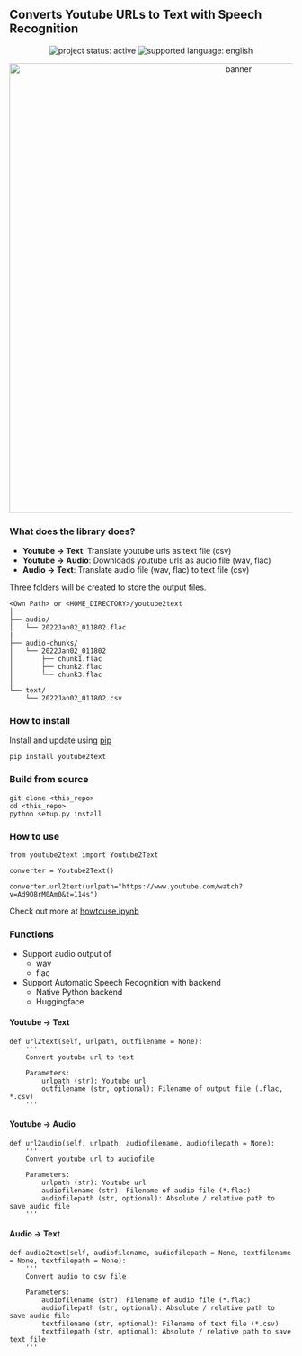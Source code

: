 
## Converts Youtube URLs to Text with Speech Recognition 

<p>
  <p align="center">
<img alt="project status: active" src="https://img.shields.io/badge/Project%20Status-%F0%9F%94%A5Active-brightgreen"> <img alt="supported language: english" src="https://img.shields.io/badge/Supported%20Language-English-blueviolet">

</p>



<div align="center">
  <img alt="banner" src="https://user-images.githubusercontent.com/33477318/147850310-902fa3c3-910c-48de-815a-9e8f54487d73.jpg" width="800"><br>
</div>

### What does the library does?

- **Youtube -> Text**: Translate youtube urls as text file (csv)
- **Youtube -> Audio**: Downloads youtube urls as audio file (wav, flac)
- **Audio -> Text**: Translate audio file (wav, flac) to text file (csv)


Three folders will be created to store the output files.  
```
<Own Path> or <HOME_DIRECTORY>/youtube2text
│
├── audio/
│   └── 2022Jan02_011802.flac
|
├── audio-chunks/
│   └── 2022Jan02_011802
│       ├── chunk1.flac
│       ├── chunk2.flac
│       └── chunk3.flac
│   
└── text/
    └── 2022Jan02_011802.csv
```


### How to install
Install and update using [pip](https://pypi.org/project/youtube2text/)
```
pip install youtube2text
```


### Build from source 
```
git clone <this_repo>
cd <this_repo>
python setup.py install
```

### How to use 
```
from youtube2text import Youtube2Text

converter = Youtube2Text()

converter.url2text(urlpath="https://www.youtube.com/watch?v=Ad9Q8rM0Am0&t=114s")
```

Check out more at [howtouse.ipynb](tests/howtouse.ipynb)

### Functions 
- Support audio output of   
    - wav
    - flac
- Support Automatic Speech Recognition with backend
    - Native Python backend 
    - Huggingface

#### Youtube -> Text
```
def url2text(self, urlpath, outfilename = None):
    '''
    Convert youtube url to text

    Parameters:
        urlpath (str): Youtube url
        outfilename (str, optional): Filename of output file (.flac, *.csv)
    '''
```

#### Youtube -> Audio
```
def url2audio(self, urlpath, audiofilename, audiofilepath = None):
    '''
    Convert youtube url to audiofile

    Parameters:
        urlpath (str): Youtube url
        audiofilename (str): Filename of audio file (*.flac)
        audiofilepath (str, optional): Absolute / relative path to save audio file
    '''
```

#### Audio -> Text
```
def audio2text(self, audiofilename, audiofilepath = None, textfilename = None, textfilepath = None):
    '''
    Convert audio to csv file

    Parameters:
        audiofilename (str): Filename of audio file (*.flac)
        audiofilepath (str, optional): Absolute / relative path to save audio file
        textfilename (str, optional): Filename of text file (*.csv)
        textfilepath (str, optional): Absolute / relative path to save text file
    '''
```
